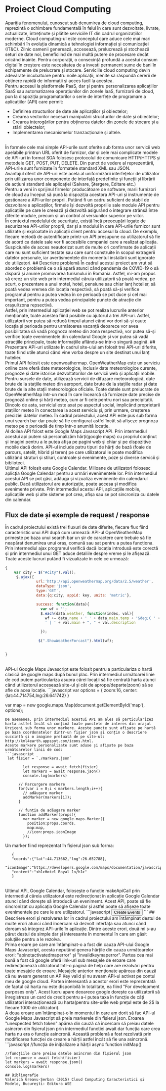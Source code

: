 # Proiect Cloud Computing

Apariția fenomenului, cunoscut sub denumirea de cloud computing, reprezintă o schimbare
fundamentală în felul în care sunt dezvoltate, livrate, actualizate, întreținute și plătite serviciile
IT din cadrul organizațiilor moderne. Cloud computing-ul este conceptul care aduce cele mai mari schimbări în evoluția dinamică a
tehnologiei informației și comunicației (IT&C). Zilnic oamenii generează, accesează,
prelucrează și stochează seturi de date noi, beneficiind de mai multă putere de procesare decât
oricând înainte. Pentru corporații, o consecință profundă a acestui consum digital în creștere
este necesitatea de a investi permanent sume de bani în echipamente de prelucrare și stocare.
Serviciile cloud computing devin adevărate incubatoare pentru noile aplicații, menite să
răspundă cererii de obținere rapidă de informații și acces facil la acestea.
<br/>
Pentru accesul la platformele PaaS, dar și pentru personalizarea aplicațiilor SaaS sau
automatizarea operațiunilor din zonele IaaS, furnizorii de cloud, pun la dispoziția
programatorilor o serie de interfețe de programare a aplicațiilor (API) care permit:
- Definirea structurilor de date ale aplicațiilor și obiectelor;
- Crearea vectorilor necesari manipulării structurilor de date și obiectelor;
- Crearea interogărilor pentru obținerea datelor din zonele de stocare și a stării
obiectelor;
- Implementarea mecanismelor tranzacționale și altele.

<br/>
În formele cele mai simple API-urile sunt oferite sub forma unor servicii web apelabile printrun URL oferit de furnizor, dar și cele mai complicate modele de API-uri în format SOA folosesc
protocolul de comunicare HTTP/HTTPS și metodele GET, POST, PUT, DELETE. Din punct de vedere al reprezentării, API-urile sunt furnizate în formatele standard XML sau JSON. 
<br/>
Avantajul oferit de API-uri este acela al uniformizării interfețelor de utilizator prin utilizarea unor componente de interfață predefinite și funcții și librării de acțiuni standard ale aplicației (Salvare, Ștergere, Editare etc.)
<br/>
Pentru a veni în sprijinul firmelor producătoare de software, marii furnizori de cloud au început
să pună la dispoziția acestora API-uri și instrumente de gestionare a API-urilor proprii. Putând
fi un cadru suficient de stabil de dezvoltare a aplicațiilor, firmele își dezvoltă propriile sale
module API pentru aplicațiile pe care le creează și dezvoltă asigurând o integrare strânsă între
diferite module, precum și un control al versiunilor superior pe viitor.
<br/>
În contextul modelului de securitate, există încă preocupări legate de securizarea API-urilor
proprii, dar și a modului în care API-urile furnizor sunt utilizate și exploatate în aplicații client
pentru accesul la cloud. De exemplu, fiecare metodă de autentificare printr-un API presupune
ca utilizatorul să fie de acord ca datele sale vor fi accesibile companiei care a realizat aplicația.
Suspiciunile de acces neautorizat sunt de multe ori confirmate de aplicații care nu sunt suficient
testate sau care sunt construite în scopul extragerii datelor personale, iar avertismentele din
momentul instalării sunt ignorate de utilizatori.
## Descriere problemă
În cadrul acestui proiect am vrut să abordez o problemă ce o să apară atunci când pandemia de COVID-19 o să dispară și anume promovarea turismului în România. Astfel, mi-am propus să creez un site web prin intermediul căruia utilizatorii să poată vedea, pe scurt, o prezentare a unui motel, hotel, pensiune sau chiar lanț hotelier, să poată vedea vremea din locația respectivă, să poată să-și verifice programul pentru a putea vedea în ce perioadă se pot duce și cel mai important, pentru a putea vedea principalele puncte de atracție din orașul/zona repsectivă.
<br/>
Astfel, prin intermediul aplicației web se pot realiza lucrurile anterior menționate, toate acestea fiind posibile cu ajutorul a trei API-uri. Astfel, utilizatorii vor putea să reducă timpul atunci când vor dori să-și caute locația și perioada pentru următoarea vacanță deoarece vor avea posibilitatea să vadă prognoza meteo din zona respectivă, vor putea să-și verifice toate evenimentele din calendarul Google și vor putea să vadă atracțiile principale, toate informațiile aflându-se într-o singură pagină.
## Prezentare API-uri utilizate
În cadrul site-ului am folosit trei API-uri diferite, toate fiind utile atunci când vine vorba despre un site destinat unui lanț hotelier.
<br/>
Primul API folosit este openweathermap. OpenWeatherMap este un serviciu online care oferă date meteorologice, inclusiv date meteorologice curente, prognoze și date istorice dezvoltatorilor de servicii web și aplicații mobile. Pentru sursele de date, utilizează servicii de difuzare meteorologică, date brute de la stațiile meteo din aeroport, date brute de la stațiile radar și date brute de la alte stații meteorologice oficiale. Toate datele sunt prelucrate de OpenWeatherMap într-un mod în care încearcă să furnizeze date precise de prognoză online și hărți meteo, cum ar fi cele pentru nori sau precipitații. Dincolo de asta, serviciul este axat pe aspectul social, implicând proprietarii stațiilor meteo în conectarea la acest serviciu și, prin urmare, creșterea preciziei datelor meteo. 
În cadrul proiectului, acest API este pus sub forma unui search bar dar poate să fie configurat astfel încât să afișeze prognoza meteo pe o perioadă de timp într-o anumită locație.
<br/>
Al doilea API folost este Google Maps Javascript API. Prin intermediul acestui api putem să personalizăm hărți(google maps) cu propriul conținut și imagini pentru a le putea afișa pe pagini web și chiar și pe dispozitive mobile dacă dorim. API-ul include patru tipuri de hărți de bază (foaie de parcurs, satelit, hibrid și teren) pe care utilizatorul le poate modifica utilizând straturi și stiluri, controale și evenimente, poze și diverse servicii și biblioteci.
<br/>
Ultimul API folosit este Google Calendar. Milioane de utilizatori folosesc aplicția Google Calendar pentru a urmări evenimentele lor. Prin intermediul acestui API se pot găsi, adăuga și vizualiza evenimente din calendarul public. Dacă utilizatorul are autorizație, poate accesa și modifica evenimente private.
Prin intermediul acestui API, aplicațiile mobile, aplicațiile web și alte sisteme pot crea, afișa sau se pot sincroniza cu datele din calendar.

## Flux de date și exemple de request / response
În cadrul proiectului există trei fluxuri de date diferite, fiecare flux fiind caracteristic unui API după cum urmează:
API-ul OpenWeatherMap primește pe baza unui search bar un șir de caractere care trebuie să fie neapărat denumirea unui oraș, comună sau sat pentru a putea funcționa.
Prin intermediul ajax programul verifică dacă locația introdusă este corectă și prin intermediul unui GET aduce detaliile despre vreme și le afișează. Toate aceste lucruri putând fi vizualizate în cele ce urmează:
```javascript
{
    var city = $("#city").val();
     $.ajax({
              url:'http://api.openweathermap.org/data/2.5/weather',
              dataType:'json',
              type:'GET',
              data:{q:city, appid: key, units: 'metric'},

              success: function(data){
                var wf = '';
                $.each(data.weather, function(index, val){
                  wf += data.name + ' ' + data.main.temp + '&deg;C ' + 
                  ' | ' + val.main + ", " + val.description 

                });
              
               $(".ShowWeatherForcast").html(wf);

                
}

```
<br/>
API-ul Google Maps Javascript este folosit pentru a particulariza o hartă clasică de google maps după bunul plac. Prin intermediul următoarei linie de cod putem particulariza asupra cărei locații să fie centrată harta atunci când utilizatorul accesează site-ul și cât de aprope/departe(zoom) să se afle de acea locație.
```javascript
  var options = {
        zoom:16,
        center:{lat:44.714754,lng:26.641742}
      }
      
  var map = new google.maps.Map(document.getElementById('map'), options);

```
De asemenea, prin intermediul acestui API am ales să particularizez harta astfel încât să conțină toate punctele de interes din orașul Urziceni sub forma unor markere. Aceste puncte sunt afișate pe hartă pe baza coordonatelor dintr-un fișier json și conțin o descriere succintă și o imagine preluată de pe site-ul: http://kml4earth.appspot.com/icons.html.
Aceste markere personalizate sunt aduse și afișate pe baza următoarelor linii de cod:
```javascript
 let fisier = `./markers.json`
                
        let response = await fetch(fisier)
        let markers = await response.json()
        console.log(markers)
      
      // Parcurgere markere
      for(var i = 0;i < markers.length;i++){
        // adăugare marker
        addMarker(markers[i]);
      }

      // funția de adăugare marker
      function addMarker(props){
        var marker = new google.maps.Marker({
          position:props.coords,
          map:map,
          //icon:props.iconImage
        });
```
Un marker fiind reprezentat în fișierul json sub forma:
 ```
    {
    "coords":{"lat":44.713662,"lng":26.652788},
    "iconImage":"https://developers.google.com/maps/documentation/javascript/examples/full/images/beachflag.png",
    "content":"<h1>Hotel Royal 1</h1>"
    }
 ```
 
<br/>
Ultimul API, Google Calendar, folosește o funcție makeApiCall prin intermediul căreia utilizatorul este redirecționat în aplicație Google Calendar atunci când dorește să introducă un evenimemt. Acest API, poate să fie sincronizat cu aplicația Google Calendar și astfel poate să afișeze toate evenimentele pe care le are utilizatorul. 
```javascript
 <button id="btnCreateEvents" class="btn btn-primary" onclick="makeApiCall();"> Create Events</button>  
 ```
## Descriere erori și rezolvarea lor
În cadrul proiectului am întâmpinat destul de multe erori atunci când încercam să dezvolt interfața sau atunci când doream să integrez API-urile în aplicație. Dintre aceste erori, două mi s-au părut destul de simple dar și interesante în momentul în care am găsit soluțiile pentru a le rezolva.
<br/>
Prima eroare pe care am întâmpinat-o a fost din cauza API-ului Google Maps Javascript, acesta neputănd genera hărțile din cauza următoarelor erori: "apinotactivatedmaperror" și "invalidkeymaperror". Partea cea mai bună a fost că google oferă link-uri sub mesajele de eroare care redirecționează utilizatorul într-o pagină de help care are rezolvări pentru toate mesajele de eroare. Mesajele anterior menționate apăreau din cauză că nu aveam generat un AP Key valid și nu aveam API-ul activat pe contul meu de google cloud. Partea interesantă a acestor erori este reprezentată de faptul că harta nu este disponibilă în totalitate, ea fiind "For development purposes only". Acest lucru apare deoarece google dorește ca utilizatorii să înregistreze un card de credit pentru a-i putea taxa în funcție de câți utilizatori interacționează cu harta(pentru site-urile web prețul este de 2$ la fiecare 1000 de utilizatori).
<br/>
A doua eroare am întâmpinat-o în momentul în care am dorit să fac API-ul Google Maps Javascript să preia markerele din fișierul json. Eroarea "unexpected fetch token" apărea din cauză că încercam să preiau datele asincron din fișierul json prin intermediul funcției await dar funcția care crea harta nu era o funcție asincronă. Această problemă a fost rezolvată prin modificarea funcției de creare a hărții astfel încât să fie una asincronă. 
```javascript
    //funcția de inițializare a hărții
    async function initMap()
    
    //funcțiile care preiau datele asincron din fișierul json
    let response = await fetch(fisier)
    let markers = await response.json()
    console.log(markers)
```
## Bibliografie
Valerică Greavu-Șerban (2015) Cloud Computing Caracteristici și Modele, București: Editura ASE
